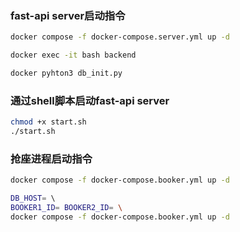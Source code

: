 ### fast-api server启动指令
```bash
docker compose -f docker-compose.server.yml up -d

docker exec -it bash backend

docker pyhton3 db_init.py
```

### 通过shell脚本启动fast-api server
```bash
chmod +x start.sh
./start.sh
```

### 抢座进程启动指令
```bash
docker compose -f docker-compose.booker.yml up -d

DB_HOST= \ 
BOOKER1_ID= BOOKER2_ID= \
docker compose -f docker-compose.booker.yml up -d
```